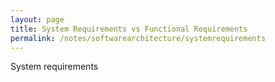 ```yaml
---
layout: page
title: System Requirements vs Functional Requirements
permalink: /notes/softwarearchitecture/systemrequirements
---
```


System requirements
